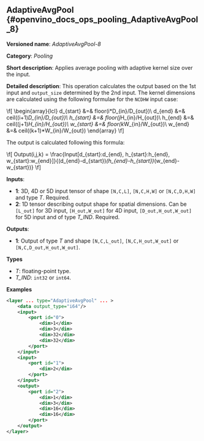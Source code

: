 ## AdaptiveAvgPool<a name="AdaptiveAvgPool"></a> {#openvino_docs_ops_pooling_AdaptiveAvgPool_8}

**Versioned name**: *AdaptiveAvgPool-8*

**Category**: *Pooling*

**Short description**: Applies average pooling with adaptive kernel size over the input.

**Detailed description**: This operation calculates the output based on the 1st input and `output_size` determined by the 2nd input.
The kernel dimensions are calculated using the following formulae for the `NCDHW` input case:

\f[
\begin{array}{lcl}
d_{start} &=& floor(i*D_{in}/D_{out})\\
d_{end}   &=& ceil((i+1)*D_{in}/D_{out})\\
h_{start} &=& floor(j*H_{in}/H_{out})\\
h_{end}   &=& ceil((j+1)*H_{in}/H_{out})\\
w_{start} &=& floor(k*W_{in}/W_{out})\\
w_{end}   &=& ceil((k+1)*W_{in}/W_{out})
\end{array}
\f]

The output is calculated following this formula:

\f[
Output(i,j,k) = \frac{Input[d_{start}:d_{end}, h_{start}:h_{end}, w_{start}:w_{end}]}{(d_{end}-d_{start})*(h_{end}-h_{start})*(w_{end}-w_{start})}
\f]

**Inputs**:

*   **1**: 3D, 4D or 5D input tensor of shape `[N,C,L]`, `[N,C,H,W]` or `[N,C,D,H,W]` and type *T*. Required.
*   **2**: 1D tensor describing output shape for spatial dimensions. Can be `[L_out]` for 3D input, `[H_out,W_out]` for 4D input, `[D_out,H_out,W_out]` for 5D input and of type *T_IND*. Required.

**Outputs**:

*   **1**: Output of type *T* and shape `[N,C,L_out]`, `[N,C,H_out,W_out]` or `[N,C,D_out,H_out,W_out]`.

**Types**

*   *T*: floating-point type.
*   *T_IND*: `int32` or `int64`.

**Examples**

```xml
<layer ... type="AdaptiveAvgPool" ... >
    <data output_type="i64"/>
    <input> 
        <port id="0">
            <dim>1</dim>
            <dim>3</dim>
            <dim>32</dim>
            <dim>32</dim>
        </port>
    </input>
    <input> 
        <port id="1">
            <dim>2</dim>
        </port>
    </input>
    <output>
        <port id="2">
            <dim>1</dim>
            <dim>3</dim>
            <dim>16</dim>
            <dim>16</dim>
        </port>
    </output>
</layer>
```